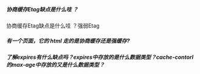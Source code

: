 ##### 协商缓存Etag缺点是什么哇 ？
协商缓存Etag缺点是什么哇 ？强弱Etag


##### 有一个页面，它的 html 走的是协商缓存还是强缓存?


##### 了解expires有什么缺点吗？expires中存放的是什么数据类型？cache-contorl的max-age中存放的又是什么数据类型？